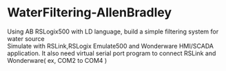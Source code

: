 # WaterFiltering-AllenBradley
Using AB RSLogix500 with LD language, build a simple filtering system for water source  
Simulate with RSLink,RSLogix Emulate500 and Wonderware HMI/SCADA application.
It also need virtual serial port program to connect RSLink and Wonderware( ex, COM2 to COM4 )

